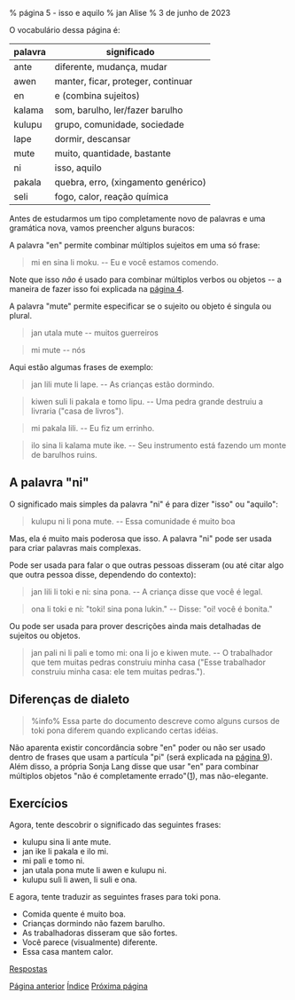 % página 5 - isso e aquilo
% jan Alise
% 3 de junho de 2023

O vocabulário dessa página é:

| palavra | significado                           |
|---------|---------------------------------------|
| ante    | diferente, mudança, mudar             |
| awen    | manter, ficar, proteger, continuar    |
| en      | e (combina sujeitos)                  |
| kalama  | som, barulho, ler/fazer barulho       |
| kulupu  | grupo, comunidade, sociedade          |
| lape    | dormir, descansar                     |
| mute    | muito, quantidade, bastante           |
| ni      | isso, aquilo                          |
| pakala  | quebra, erro, (xingamento genérico)   |
| seli    | fogo, calor, reação química           |

Antes de estudarmos um tipo completamente novo de palavras e uma gramática nova,
vamos preencher alguns buracos:

A palavra "en" permite combinar múltiplos sujeitos em uma só frase:

> mi en sina li moku. -- Eu e você estamos comendo.

Note que isso _não_ é usado para combinar múltiplos verbos ou objetos -- a
maneira de fazer isso foi explicada na [página 4](pt_4.html).

A palavra "mute" permite especificar se o sujeito ou objeto é singula ou plural.

> jan utala mute -- muitos guerreiros

> mi mute -- nós

Aqui estão algumas frases de exemplo:

> jan lili mute li lape. -- As crianças estão dormindo.

> kiwen suli li pakala e tomo lipu. -- Uma pedra grande destruiu a livraria
> ("casa de livros").

> mi pakala lili. -- Eu fiz um errinho.

> ilo sina li kalama mute ike. -- Seu instrumento está fazendo um monte de
> barulhos ruins.

## A palavra "ni"

O significado mais simples da palavra "ni" é para dizer "isso" ou "aquilo":

> kulupu ni li pona mute. -- Essa comunidade é muito boa

Mas, ela é muito mais poderosa que isso. A palavra "ni" pode ser usada para
criar palavras mais complexas.

Pode ser usada para falar o que outras pessoas disseram (ou até citar algo que
outra pessoa disse, dependendo do contexto):

> jan lili li toki e ni: sina pona. -- A criança disse que você é legal.

> ona li toki e ni: "toki! sina pona lukin." -- Disse: "oi! você é bonita."

Ou pode ser usada para prover descrições ainda mais detalhadas de sujeitos ou
objetos.

> jan pali ni li pali e tomo mi: ona li jo e kiwen mute. -- O trabalhador que
> tem muitas pedras construiu minha casa ("Esse trabalhador construiu minha
> casa: ele tem muitas pedras.").

## Diferenças de dialeto

> %info%
> Essa parte do documento descreve como alguns cursos de toki pona diferem
> quando explicando certas idéias.

Não aparenta existir concordância sobre "en" poder ou não ser usado dentro de
frases que usam a partícula "pi" (será explicada na [página 9](pt_9.html)). Além
disso, a própria Sonja Lang disse que usar "en" para combinar múltiplos objetos
"não é completamente errado"([1][mapona_en]), mas não-elegante.

[mapona_en]: https://discord.com/channels/301377942062366741/301377942062366741/640764719614918656

## Exercícios

Agora, tente descobrir o significado das seguintes frases:

* kulupu sina li ante mute.
* jan ike li pakala e ilo mi.
* mi pali e tomo ni.
* jan utala pona mute li awen e kulupu ni.
* kulupu suli li awen, li suli e ona.

E agora, tente traduzir as seguintes frases para toki pona.

* Comida quente é muito boa.
* Crianças dormindo não fazem barulho.
* As trabalhadoras disseram que são fortes.
* Você parece (visualmente) diferente.
* Essa casa mantem calor.

[Respostas](pt_answers.html#p5)

[Página anterior](pt_4.html) [Índice](pt_index.html) [Próxima página](pt_6.html)
